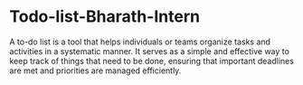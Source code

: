 # Todo-list-Bharath-Intern
A to-do list is a tool that helps individuals or teams organize tasks and activities in a systematic manner. It serves as a simple and effective way to keep track of things that need to be done, ensuring that important deadlines are met and priorities are managed efficiently. 
